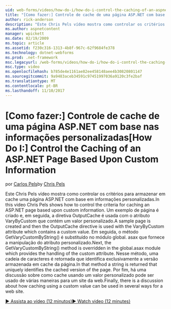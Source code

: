 ```yaml
---
uid: web-forms/videos/how-do-i/how-do-i-control-the-caching-of-an-aspnet-page-based-upon-custom-information
title: "[Como fazer:] Controle de cache de uma página ASP.NET com base nas informações personalizadas | Microsoft Docs"
author: rick-anderson
description: "Este Chris Pels vídeo mostra como controlar os critérios para armazenar em cache uma página ASP.NET com base em informações personalizadas. Um exemplo de página é criado e, em seguida, ão..."
ms.author: aspnetcontent
manager: wpickett
ms.date: 02/19/2009
ms.topic: article
ms.assetid: f230c316-1313-4b8f-967c-62f9684fe378
ms.technology: dotnet-webforms
ms.prod: .net-framework
msc.legacyurl: /web-forms/videos/how-do-i/how-do-i-control-the-caching-of-an-aspnet-page-based-upon-custom-information
msc.type: video
ms.openlocfilehash: b785de4e1161ae82ee458148aee4b30820801147
ms.sourcegitcommit: 9a9483aceb34591c97451997036a9120c3fe2baf
ms.translationtype: MT
ms.contentlocale: pt-BR
ms.lasthandoff: 11/10/2017
---
```

<a name="how-do-i-control-the-caching-of-an-aspnet-page-based-upon-custom-information"></a><span data-ttu-id="f1e34-104">[Como fazer:] Controle de cache de uma página ASP.NET com base nas informações personalizadas</span><span class="sxs-lookup"><span data-stu-id="f1e34-104">[How Do I:] Control the Caching of an ASP.NET Page Based Upon Custom Information</span></span>
====================
<span data-ttu-id="f1e34-105">por [Carlos Pels](https://twitter.com/chrispels)</span><span class="sxs-lookup"><span data-stu-id="f1e34-105">by [Chris Pels](https://twitter.com/chrispels)</span></span>

<span data-ttu-id="f1e34-106">Este Chris Pels vídeo mostra como controlar os critérios para armazenar em cache uma página ASP.NET com base em informações personalizadas.</span><span class="sxs-lookup"><span data-stu-id="f1e34-106">In this video Chris Pels shows how to control the criteria for caching an ASP.NET page based upon custom information.</span></span> <span data-ttu-id="f1e34-107">Um exemplo de página é criado e, em seguida, a diretiva OutputCache é usada com o atributo VaryByCustom que contém um valor personalizado.</span><span class="sxs-lookup"><span data-stu-id="f1e34-107">A sample page is created and then the OutputCache directive is used with the VaryByCustom attribute which contains a custom value.</span></span> <span data-ttu-id="f1e34-108">Em seguida, o método GetVaryCustomByString() é substituído no módulo global. asax que fornece a manipulação do atributo personalizado.</span><span class="sxs-lookup"><span data-stu-id="f1e34-108">Next, the GetVaryCustomByString() method is overridden in the global.asax module which provides the handling of the custom attribute.</span></span> <span data-ttu-id="f1e34-109">Nesse método, uma cadeia de caracteres é retornada que identifica exclusivamente a versão armazenada em cache da página.</span><span class="sxs-lookup"><span data-stu-id="f1e34-109">In that method a string is returned that uniquely identifies the cached version of the page.</span></span> <span data-ttu-id="f1e34-110">Por fim, há uma discussão sobre como cache usando um valor personalizado pode ser usado de várias maneiras para um site da web.</span><span class="sxs-lookup"><span data-stu-id="f1e34-110">Finally, there is a discussion about how caching using a custom value can be used in several ways for a web site.</span></span>

[<span data-ttu-id="f1e34-111">&#9654; Assista ao vídeo (12 minutos)</span><span class="sxs-lookup"><span data-stu-id="f1e34-111">&#9654; Watch video (12 minutes)</span></span>](https://channel9.msdn.com/Blogs/ASP-NET-Site-Videos/how-do-i-control-the-caching-of-an-aspnet-page-based-upon-custom-information)
